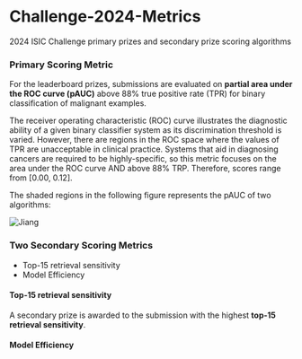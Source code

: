 # Challenge-2024-Metrics
2024 ISIC Challenge primary prizes and secondary prize scoring algorithms

### Primary Scoring Metric
For the leaderboard prizes, submissions are evaluated on **partial area under the ROC curve (pAUC)** above 88% true positive rate (TPR) for binary classification of malignant examples.

The receiver operating characteristic (ROC) curve illustrates the diagnostic ability of a given binary classifier system as its discrimination threshold is varied. However, there are regions in the ROC space where the values of TPR are unacceptable in clinical practice. Systems that aid in diagnosing cancers are required to be highly-specific, so this metric focuses on the area under the ROC curve AND above 88% TRP. Therefore, scores range from [0.00, 0.12].

The shaded regions in the following figure represents the pAUC of two algorithms:

![Jiang](https://github.com/ISIC-Research/Challenge-2024-Metrics/assets/33763338/314e75c5-1965-42d3-9dd7-384dd7c1d5c0)

### Two Secondary Scoring Metrics
- Top-15 retrieval sensitivity
- Model Efficiency

#### Top-15 retrieval sensitivity
A secondary prize is awarded to the submission with the highest **top-15 retrieval sensitivity**.


#### Model Efficiency
